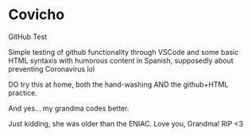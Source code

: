 # Covicho
GitHub Test

Simple testing of github functionality through VSCode and some basic HTML syntaxis with humorous content in Spanish, 
  supposedly about preventing Coronavirus lol







DO try this at home, both the hand-washing AND the github+HTML practice.



And yes... my grandma codes better.








































Just kidding, she was older than the ENIAC.
Love you, Grandma! RIP <3
